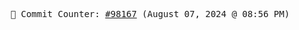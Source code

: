 <p align="center">
    <samp>
        📮 Commit Counter: <a href="https://github.com/Javascript-void0/Javascript-void0/commits/main">#98167</a> (August 07, 2024 @ 08:56 PM)
    </samp>
</p>